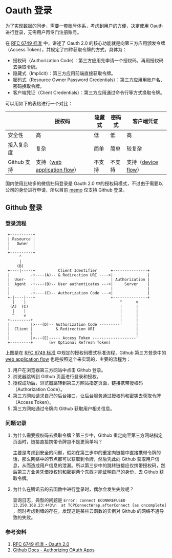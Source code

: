 # Oauth 登录

为了实现数据的同步，需要一套账号体系，考虑到用户的方便，决定使用 Oauth 进行登录，无需用户再专门注册账号。

在 [RFC 6749 标准](https://tools.ietf.org/html/rfc6749) 中，讲述了 Oauth 2.0 的核心功能就是向第三方应用颁发令牌（Access Token），并规定了四种获取令牌的方式，具体为：

- 授权码（Authorization Code）：第三方应用先申请一个授权码，再用授权码去换取令牌。
- 隐藏式（Implicit）：第三方应用前端直接获取令牌。
- 密码式（Resource Owner Password Credentials）：第三方应用用账户名、密码换取令牌。
- 客户端凭证（Client Credentials）：第三方应用通过命令行等方式换取令牌。

可以用如下的表格进行一个对比：

|             | 授权码                                                       | 隐藏式 | 密码式 | 客户端凭证                                                   |
| ----------- | ------------------------------------------------------------ | ------ | ------ | ------------------------------------------------------------ |
| 安全性      | 高                                                           | 低     | 低     | 高                                                           |
| 接入复杂度  | 复杂                                                         | 简单   | 简单   | 较复杂                                                       |
| Github 支持 | 支持（[web application flow](https://docs.github.com/en/free-pro-team@latest/developers/apps/authorizing-oauth-apps#web-application-flow)） | 不支持 | 不支持 | 支持（[device flow](https://docs.github.com/en/free-pro-team@latest/developers/apps/authorizing-oauth-apps#device-flow)） |



国内使用比较多的微信扫码登录是 Oauth 2.0 中的授权码模式，不过由于需要以公司的身份进行申请，所以目前 [memo](https://elvinn.cn/memo-vue/) 仅支持 Github  登录。

## Github 登录

### 登录流程


     +----------+
     | Resource |
     |   Owner  |
     |          |
     +----------+
          ^
          |
         (B)
     +----|-----+          Client Identifier      +---------------+
     |         -+----(A)-- & Redirection URI ---->|               |
     |  User-   |                                 | Authorization |
     |  Agent  -+----(B)-- User authenticates --->|     Server    |
     |          |                                 |               |
     |         -+----(C)-- Authorization Code ---<|               |
     +-|----|---+                                 +---------------+
       |    |                                         ^      v
      (A)  (C)                                        |      |
       |    |                                         |      |
       ^    v                                         |      |
     +---------+                                      |      |
     |         |>---(D)-- Authorization Code ---------'      |
     |  Client |          & Redirection URI                  |
     |         |                                             |
     |         |<---(E)----- Access Token -------------------'
     +---------+       (w/ Optional Refresh Token)


上图是在 [RFC 6749 标准](https://tools.ietf.org/html/rfc6749) 中规定的授权码模式标准流程，Github 第三方登录中的[web application flow](https://docs.github.com/en/free-pro-team@latest/developers/apps/authorizing-oauth-apps#web-application-flow) 也是按照这个来实现的，主要的流程为：

1. 用户在浏览器第三方网站中点击 Github 登录。
2. 浏览器跳转到 Github 页面进行登录和授权。
3. 授权成功后，浏览器跳转到第三方网站指定页面，链接携带授权码（Authorization Code）。
4. 第三方网站请求自己的后台接口，让后台服务通过授权码和密钥去获取令牌（Access Token）。
5. 第三方网站通过令牌向 Github 获取用户相关信息。

### 问题记录

1. 为什么需要授权码去换取令牌？第三步中，Github 重定向至第三方网站指定页面时，链接直接携带令牌岂不是更简单吗？

   主要是考虑到安全的问题，假如在第三步中的重定向链接中直接携带令牌的话，那么网络中的节点都可以获取到令牌，然后凭此向 Github 获取用户信息，从而造成用户信息的泄漏。所以第三步中的跳转链接应仅携带授权码，然后第三方业务凭借授权码和密钥两个东西才能证明自己的身份，去 Github 获取令牌。

2. 为什么在腾讯云的云函数中进行登录时，偶尔会发生失败呢？

   查询日志，典型的问题是 `Error: connect ECONNREFUSED 13.250.168.23:443\n  at TCPConnectWrap.afterConnect [as oncomplete] `，同时考虑到墙的存在，发现这是某些云函数的实例对 Github 的网络不通导致的失败。

### 参考资料

1.  [RFC 6749 标准 - Oauth 2.0](https://tools.ietf.org/html/rfc6749) 
2. [Github Docs - Authorizing OAuth Apps](https://docs.github.com/en/free-pro-team@latest/developers/apps/authorizing-oauth-apps)

<Vssue title="memo Oauth 登录" />
